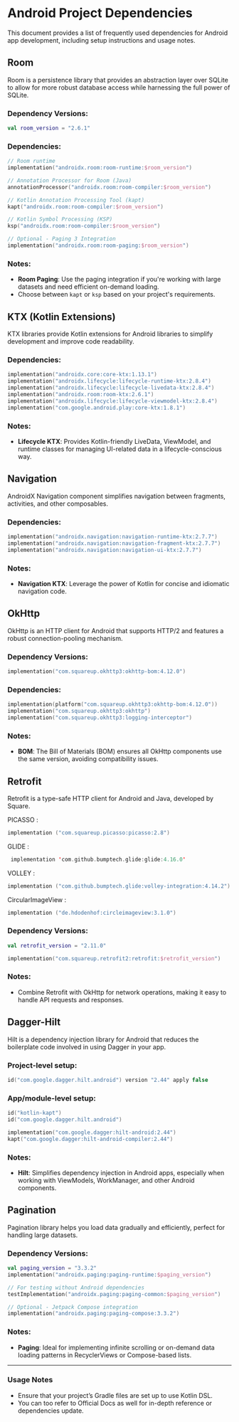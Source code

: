 # Android Project Dependencies

This document provides a list of frequently used dependencies for Android app development, including setup instructions and usage notes.

## Room

Room is a persistence library that provides an abstraction layer over SQLite to allow for more robust database access while harnessing the full power of SQLite.

### Dependency Versions:
```kotlin
val room_version = "2.6.1"
```

### Dependencies:
```kotlin
// Room runtime
implementation("androidx.room:room-runtime:$room_version")

// Annotation Processor for Room (Java)
annotationProcessor("androidx.room:room-compiler:$room_version")

// Kotlin Annotation Processing Tool (kapt)
kapt("androidx.room:room-compiler:$room_version")

// Kotlin Symbol Processing (KSP)
ksp("androidx.room:room-compiler:$room_version")

// Optional - Paging 3 Integration
implementation("androidx.room:room-paging:$room_version")
```

### Notes:
- **Room Paging**: Use the paging integration if you're working with large datasets and need efficient on-demand loading.
- Choose between `kapt` or `ksp` based on your project's requirements.

## KTX (Kotlin Extensions)

KTX libraries provide Kotlin extensions for Android libraries to simplify development and improve code readability.

### Dependencies:
```kotlin
implementation("androidx.core:core-ktx:1.13.1")
implementation("androidx.lifecycle:lifecycle-runtime-ktx:2.8.4")
implementation("androidx.lifecycle:lifecycle-livedata-ktx:2.8.4")
implementation("androidx.room:room-ktx:2.6.1")
implementation("androidx.lifecycle:lifecycle-viewmodel-ktx:2.8.4")
implementation("com.google.android.play:core-ktx:1.8.1")
```

### Notes:
- **Lifecycle KTX**: Provides Kotlin-friendly LiveData, ViewModel, and runtime classes for managing UI-related data in a lifecycle-conscious way.

## Navigation

AndroidX Navigation component simplifies navigation between fragments, activities, and other composables.

### Dependencies:
```kotlin
implementation("androidx.navigation:navigation-runtime-ktx:2.7.7")
implementation("androidx.navigation:navigation-fragment-ktx:2.7.7")
implementation("androidx.navigation:navigation-ui-ktx:2.7.7")
```

### Notes:
- **Navigation KTX**: Leverage the power of Kotlin for concise and idiomatic navigation code.

## OkHttp

OkHttp is an HTTP client for Android that supports HTTP/2 and features a robust connection-pooling mechanism.

### Dependency Versions:
```kotlin
implementation("com.squareup.okhttp3:okhttp-bom:4.12.0")
```

### Dependencies:
```kotlin
implementation(platform("com.squareup.okhttp3:okhttp-bom:4.12.0"))
implementation("com.squareup.okhttp3:okhttp")
implementation("com.squareup.okhttp3:logging-interceptor")
```

### Notes:
- **BOM**: The Bill of Materials (BOM) ensures all OkHttp components use the same version, avoiding compatibility issues.

## Retrofit

Retrofit is a type-safe HTTP client for Android and Java, developed by Square.

PICASSO :   
```kotlin
implementation ("com.squareup.picasso:picasso:2.8")
```

GLIDE :
```kotlin
 implementation 'com.github.bumptech.glide:glide:4.16.0'
```

VOLLEY :
```kotlin
implementation ("com.github.bumptech.glide:volley-integration:4.14.2")
```

CircularImageView :
```kotlin
implementation ("de.hdodenhof:circleimageview:3.1.0")
```

### Dependency Versions:
```kotlin
val retrofit_version = "2.11.0"

implementation("com.squareup.retrofit2:retrofit:$retrofit_version")
```

### Notes:
- Combine Retrofit with OkHttp for network operations, making it easy to handle API requests and responses.

## Dagger-Hilt

Hilt is a dependency injection library for Android that reduces the boilerplate code involved in using Dagger in your app.

### Project-level setup:
```kotlin
id("com.google.dagger.hilt.android") version "2.44" apply false
```

### App/module-level setup:
```kotlin
id("kotlin-kapt")
id("com.google.dagger.hilt.android")

implementation("com.google.dagger:hilt-android:2.44")
kapt("com.google.dagger:hilt-android-compiler:2.44")
```

### Notes:
- **Hilt**: Simplifies dependency injection in Android apps, especially when working with ViewModels, WorkManager, and other Android components.

## Pagination

Pagination library helps you load data gradually and efficiently, perfect for handling large datasets.

### Dependency Versions:
```kotlin
val paging_version = "3.3.2"
implementation("androidx.paging:paging-runtime:$paging_version")

// For testing without Android dependencies
testImplementation("androidx.paging:paging-common:$paging_version")

// Optional - Jetpack Compose integration
implementation("androidx.paging:paging-compose:3.3.2")
```

### Notes:
- **Paging**: Ideal for implementing infinite scrolling or on-demand data loading patterns in RecyclerViews or Compose-based lists.

---

### Usage Notes
- Ensure that your project’s Gradle files are set up to use Kotlin DSL.
- You can too refer to Official Docs as well for in-depth reference or dependencies update.
